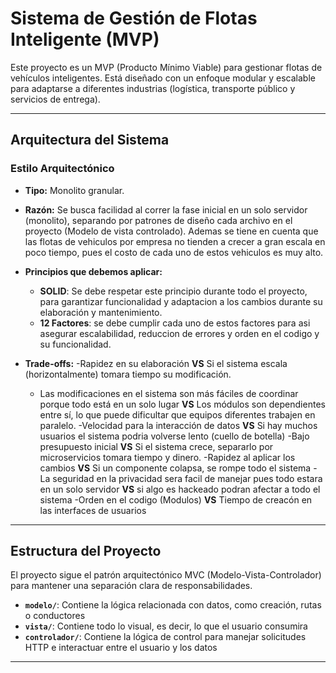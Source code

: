 # Sistema de Gestión de Flotas Inteligente (MVP)

Este proyecto es un MVP (Producto Mínimo Viable) para gestionar flotas de vehículos inteligentes. Está diseñado con un enfoque modular y escalable para adaptarse a diferentes industrias (logística, transporte público y servicios de entrega).

-------------------------------------------------------------------------------

## **Arquitectura del Sistema**

### **Estilo Arquitectónico**
- **Tipo:** Monolito granular.
- **Razón:** Se busca facilidad al correr la fase inicial en un solo servidor (monolito), separando por patrones de diseño cada archivo en el proyecto (Modelo de vista controlado). 
Ademas se tiene en cuenta que las flotas de vehiculos por empresa no tienden a crecer a gran escala en poco tiempo, pues el costo de cada uno de estos vehiculos es muy alto.

- **Principios que debemos aplicar:**
  - **SOLID**: Se debe respetar este principio durante todo el proyecto, para garantizar funcionalidad y adaptacion a los cambios durante su elaboración y mantenimiento.
  - **12 Factores**: se debe cumplir cada uno de estos factores para asi asegurar escalabilidad, reduccion de errores y orden en el codigo y su funcionalidad.
- **Trade-offs:**
  -Rapidez en su elaboración **VS**  Si el sistema escala (horizontalmente) tomara tiempo su modificación.
  - Las modificaciones en el sistema son más fáciles de coordinar porque todo está en un solo lugar **VS** Los módulos son dependientes entre sí, lo que puede dificultar que equipos diferentes trabajen en paralelo.
  -Velocidad para la interacción de datos **VS** Si hay muchos usuarios el sistema podria volverse lento (cuello de botella)
  -Bajo presupuesto inicial **VS** Si el sistema crece, separarlo por microservicios tomara tiempo y dinero.
  -Rapidez al aplicar los cambios **VS** Si un componente colapsa, se rompe todo el sistema
  -La seguridad en la privacidad sera facil de manejar pues todo estara en un solo servidor **VS** si algo es hackeado podran afectar a todo el sistema
  -Orden en el codigo (Modulos) **VS** Tiempo de creacón en las interfaces de usuarios
  

---

## **Estructura del Proyecto**
El proyecto sigue el patrón arquitectónico MVC (Modelo-Vista-Controlador) para mantener una separación clara de responsabilidades.

- **`modelo/`**: Contiene la lógica relacionada con datos, como creación, rutas o conductores
- **`vista/`**: Contiene todo lo visual, es decir, lo que el usuario consumira
- **`controlador/`**: Contiene la lógica de control para manejar solicitudes HTTP e interactuar entre el usuario y los datos

---

